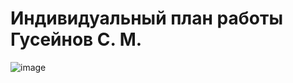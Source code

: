 # Индивидуальный план работы Гусейнов С. М.

![image](https://user-images.githubusercontent.com/62558636/124125793-ab54d800-da82-11eb-9325-4a7aad1c482f.png)



